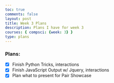 ```yaml
---
toc: true
comments: false
layout: post
title: Week 3 Plans
description: Plans I have for week 3
courses: { compsci: {week: 3} }
type: plans
---
```


### Plans:
- [X] Finish Python Tricks, interactions
- [X] Finish JavaScript Output w/ Jquery, interactions
- [X] Plan what to present for Pair Showcase 